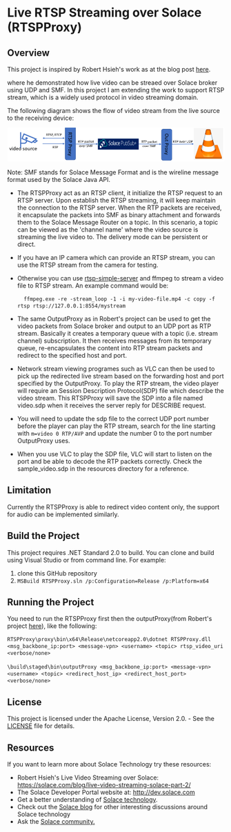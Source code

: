 # Live RTSP Streaming over Solace (RTSPProxy)
## Overview

This project is inspired by Robert Hsieh's work as at the blog post [here](https://solace.com/blog/use-cases/live-video-streaming-solace-part-2).  

where he demonstrated how live video can be streaed over Solace broker using UDP and SMF. In this project I am extending the work to support RTSP stream, which is a widely used protocol in video streaming domain.

The following diagram shows the flow of video stream from the live source to the receiving device:

![](https://github.com/yangsen207/RTSPProxy/blob/main/resources/Diagrams.png)

Note: SMF stands for Solace Message Format and is the wireline message format used by the Solace Java API.

- The RTSPProxy act as an RTSP client, it initialize the RTSP request to an RTSP server. Upon establish the RTSP streaming, it will keep maintain the connection to the RTSP server. When the RTP packets are received, it encapsulate the packets into SMF as binary attachment and forwards them to the Solace Message Router on a topic.  In this scenario, a topic can be viewed as the 'channel name' where the video source is streaming the live video to. The delivery mode can be persistent or direct.

- If you have an IP camera which can provide an RTSP stream, you can use the RTSP stream from the camera for testing.
- Otherwise you can use [rtsp-simple-server](https://github.com/aler9/rtsp-simple-server) and ffmpeg to stream a video file to RTSP stream. An example command would be:

        ffmpeg.exe -re -stream_loop -1 -i my-video-file.mp4 -c copy -f rtsp rtsp://127.0.0.1:8554/mystream

- The same OutputProxy as in Robert's project can be used to get the video packets from Solace broker and output to an UDP port as RTP stream. Basically it creates a temporary queue with a topic (i.e. stream channel) subscription.  It then receives messages 
from its temporary queue, re-encapsulates the content into RTP stream packets and redirect to the specified host and port.

- Network stream viewing programes such as VLC can then be used to pick up the redirected live stream based on the
forwarding host and port specified by the OutputProxy.  To play the RTP stream, the video player will require an Session Description Protocol(SDP) file which describe the video stream. This RTSPProxy will save the SDP into a file named video.sdp when it receives the server reply for DESCRIBE request. 
- You will need to update the sdp file to the correct UDP port number before the player can play the RTP stream, search for the line starting with 
	`m=video 0 RTP/AVP`
and update the number 0 to the port number OutputProxy uses.
	
- When you use VLC to play the SDP file, VLC will start to listen on the port and be able to decode the RTP packets correctly. Check the sample_video.sdp in the resources directory for a reference.

## Limitation
Currently the RTSPProxy is able to redirect video content only, the support for audio can be implemented similarly.


## Build the Project
This project requires .NET Standard 2.0 to build.
You can clone and build using Visual Studio or from command line. For example:

  1. clone this GitHub repository
  2. `MSBuild RTSPProxy.sln /p:Configuration=Release /p:Platform=x64`


## Running the Project

You need to run the RTSPProxy first then the outputProxy(from Robert's project [here](https://github.com/roberthatwork/broadcastme)), like the following:

    RTSPProxy\proxy\bin\x64\Release\netcoreapp2.0\dotnet RTSPProxy.dll <msg_backbone_ip:port> <message-vpn> <username> <topic> rtsp_video_uri <verbose/none>

    \build\staged\bin\outputProxy <msg_backbone_ip:port> <message-vpn> <username> <topic> <redirect_host_ip> <redirect_host_port> <verbose/none>


## License

This project is licensed under the Apache License, Version 2.0. - See the [LICENSE](LICENSE) file for details.


## Resources

If you want to learn more about Solace Technology try these resources:

- Robert Hsieh's Live Video Streaming over Solace: https://solace.com/blog/live-video-streaming-solace-part-2/
- The Solace Developer Portal website at: http://dev.solace.com
- Get a better understanding of [Solace technology](http://dev.solace.com/tech/).
- Check out the [Solace blog](http://dev.solace.com/blog/) for other interesting discussions around Solace technology
- Ask the [Solace community.](http://dev.solace.com/community/)
